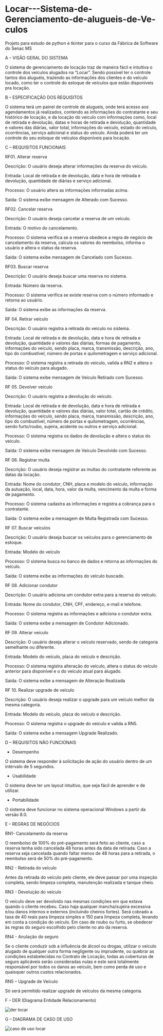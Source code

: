 # Locar---Sistema-de-Gerenciamento-de-alugueis-de-Ve-culos
Projeto para estudo de python e tkinter para o curso da Fábrica de Software do Senac MS

A – VISÃO GERAL DO SISTEMA

O sistema de gerenciamento de locação traz de maneira fácil e intuitiva o controle dos veículos alugados na “Locar”. Sendo possível ter o controle tantos dos aluguéis, trazendo as informações dos clientes e do veículo locado, como ter o controle do estoque de veículos que estão disponíveis pra locação. 

B – ESPECIFICAÇÃO DOS REQUISITOS

O sistema terá um painel de controle de alugueis, onde terá acesso aos agendamentos já realizados, contendo as informações do contratante e seu histórico de locação, e da locação do veículo com informações como, local de retirada e devolução, datas e horas de retirada e devolução, quantidade e valores das diárias, valor total, informações do veículo, estado do veículo, ocorrências, serviço adicional e status do veículo. Ainda poderá ter um controle do seu estoque de veículos disponíveis para locação.

C – REQUISITOS FUNCIONAIS

RF01. Alterar reserva

Descrição: O usuário deseja alterar informações da reserva do veículo.

Entrada: Local de retirada e de devolução, data e hora de retirada e devolução, quantidade de diárias e serviço adicional.

Processo: O usuário altera as informações informadas acima.

Saída: O sistema exibe mensagem de Alterado com Sucesso. 


RF02. Cancelar reserva

Descrição: O usuário deseja cancelar a reserva de um veículo.

Entrada: O motivo do cancelamento.

Processo: O sistema verifica se a reserva obedece a regra de negócio de cancelamento da reserva, calcula os valores do reembolso, informa o usuário e altera o status da reserva.

Saída: O sistema exibe mensagem de Cancelado com Sucesso. 


RF03. Buscar reserva

Descrição: O usuário deseja buscar uma reserva no sistema.

Entrada: Número da reserva.

Processo: O sistema verifica se existe reserva com o número informado e retorna ao usuário.

Saída: O sistema exibe as informações da reserva. 


RF 04. Retirar veículo

Descrição: O usuário registra a retirada do veículo no sistema. 

Entrada: Local de retirada e de devolução, data e hora de retirada e devolução, quantidade e valores das diárias, formas de pagamento, informações do veículo, sendo placa, marca, transmissão, descrição, ano, tipo do combustível, número de portas e quilometragem e serviço adicional.

Processo: O sistema registra a retirada do veículo, valida a RN2 e altera o status do veículo para alugado.

Saída: O sistema exibe mensagem de Veículo Retirado com Sucesso.


RF 05. Devolver veículo

Descrição: O usuário registra a devolução do veículo. 

Entrada: Local de retirada e de devolução, data e hora de retirada e devolução, quantidade e valores das diárias, valor total, cartão de crédito, informações do veículo, sendo placa, marca, transmissão, descrição, ano, tipo do combustível, número de portas e quilometragem, ocorrências, sendo furto/roubo, sujeira, acidente ou outros e serviço adicional.

Processo: O sistema registra os dados de devolução e altera o status do veículo.

Saída: O sistema exibe mensagem de Veículo Devolvido com Sucesso.


RF 06. Registrar multa

Descrição: O usuário deseja registrar as multas do contratante referente as datas da locação.

Entrada: Nome do condutor, CNH, placa e modelo do veículo, informação da autuação, local, data, hora, valor da multa, vencimento da multa e forma de pagamento.

Processo: O sistema cadastra as informações e registra a cobrança para o contratante.

Saída: O sistema exibe a mensagem de Multa Registrada com Sucesso.


RF 07. Buscar veículos

Descrição: O usuário deseja buscar os veículos para o gerenciamento de estoque.

Entrada: Modelo do veículo

Processo: O sistema busca no banco de dados e retorna as informações do veículo.

Saída: O sistema exibe as informações do veículo buscado.


RF 08. Adicionar condutor

Descrição: O usuário adiciona um condutor extra para a reserva do veículo.

Entrada: Nome do condutor, CNH, CPF, endereço, e-mail e telefone.

Processo: O sistema registra as informações e adiciona o condutor extra. 

Saída: O sistema exibe a mensagem de Condutor Adicionado.


RF 09. Alterar veículo

Descrição: O usuário deseja alterar o veículo reservado, sendo de categoria semelhante ou diferente.

Entrada: Modelo do veículo, placa do veículo e descrição.

Processo: O sistema registra alteração do veículo, altera o status do veículo anterior para disponível e o do veículo atual para alugado.

Saída: O sistema exibe a mensagem de Alteração Realizada


RF 10. Realizar upgrade de veículo

Descrição: O usuário deseja realizar o upgrade para um veículo melhor da mesma categoria.

Entrada: Modelo do veículo, placa do veículo e descrição.

Processo: O sistema registra o upgrade do veículo e valida a RN5. 

Saída: O sistema exibe a mensagem Upgrade Realizado.


D – REQUISITOS NÃO FUNCIONAIS

-	Desempenho

O sistema deve responder à solicitação de ação do usuário dentro de um intervalo de 5 segundos.

-	Usabilidade

O sistema deve ter um layout intuitivo, que seja fácil de aprender e de utilizar.

-	Portabilidade

O sistema deve funcionar no sistema operacional Windows a partir da versão 8.0.


E – REGRAS DE NEGÓCIOS

RN1- Cancelamento da reserva

O reembolso de 100% do pré-pagamento será feito ao cliente, caso a reserva tenha sido cancelada 48 horas antes da data de retirada. Caso a reserva seja cancelada quando faltar menos de 48 horas para a retirada, o reembolso será de 50% do pré-pagamento.

RN2 - Retirada do veículo

Antes da retirada do veículo pelo cliente, ele deve passar por uma inspeção completa, sendo limpeza completa, manutenção realizada e tanque cheio.


RN3 - Devolução do veículo

O veículo deve ser devolvido nas mesmas condições em que estava quando o cliente recebeu. Caso haja qualquer mancha/sujeira excessiva e/ou danos internos e externos (incluindo cheiros fortes). Será cobrado a taxa de 40 reais para limpeza simples e 150 para limpeza completa, levando em conta a condição do veículo.
Em caso de roubo ou furto, se obedecer às regras do seguro escolhido pelo cliente no ato da reserva.

RN4 - Anulação do seguro

Se o cliente conduzir sob a influência de álcool ou drogas, utilizar o veículo alugado de qualquer outra forma negligente ou imprudente, ou quebrar as condições estabelecidas no Contrato de Locação, todas as coberturas de seguro aplicáveis serão consideradas nulas e este será totalmente responsável por todos os danos ao veículo, bem como perda de uso e quaisquer outros custos relacionados. 

RN5 – Upgrade de Veículo

Só será permitido realizar upgrade de veículos da mesma categoria.


F – DER (Diagrama Entidade Relacionamento)


![der locar](https://user-images.githubusercontent.com/90047383/154980370-2818932b-3657-43b2-9975-a2d45d38f7dd.png)


G – DIAGRAMA DE CASO DE USO


![caso de uso locar](https://user-images.githubusercontent.com/90047383/154980706-74cfe3da-d9a2-47a2-8438-0706845bbe1b.png)
